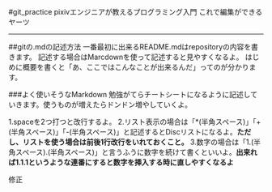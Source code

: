 #git_practice
pixivエンジニアが教えるプログラミング入門
これで編集ができるヤーツ

***

##gitの.mdの記述方法
一番最初に出来るREADME.mdはrepositoryの内容を書きます。
記述する場合はMarcdownを使って記述すると見やすくなるよ。
はじめに概要を書くと「あ、ここではこんなことが出来るんだ」ってのが分かります。


###よく使いそうなMarkdown
勉強がてらチートシートになるように記述していきます。使うものが増えたらドンドン増やしていくよ。

1.spaceを2つ打つと改行するよ。
2.リスト表示の場合は「*(半角スペース)」「+(半角スペース)」「-(半角スペース)」と記述するとDiscリストになるよ。**ただし、リストを使う場合は前後1行改行をいれておくこと。**
3.数字の場合は「1.(半角スペース).(半角スペース)」と言うふうに数字を続けて書くといいよ。**出来れば1.1.1というような連番にすると数字を挿入する時に直しやすくなるよ**


修正

